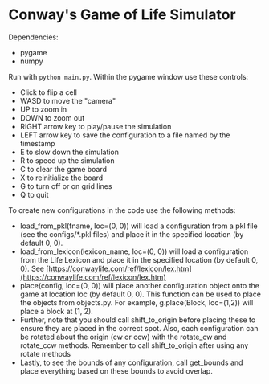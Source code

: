 # Conway's Game of Life Simulator

Dependencies:
- pygame
- numpy

Run with `python main.py`. Within the pygame window use these controls:
- Click to flip a cell
- WASD to move the "camera"
- UP to zoom in
- DOWN to zoom out
- RIGHT arrow key to play/pause the simulation
- LEFT arrow key to save the configuration to a file named by the timestamp
- E to slow down the simulation
- R to speed up the simulation
- C to clear the game board
- X to reinitialize the board
- G to turn off or on grid lines
- Q to quit

To create new configurations in the code use the following methods:
- load_from_pkl(fname, loc=(0, 0)) will load a configuration from a pkl file (see the configs/*.pkl files) and place it in the specified location (by default 0, 0).
- load_from_lexicon(lexicon_name, loc=(0, 0)) will load a configuration from the Life Lexicon and place it in the specified location (by default 0, 0). See [https://conwaylife.com/ref/lexicon/lex.htm](https://conwaylife.com/ref/lexicon/lex.htm)
- place(config, loc=(0, 0)) will place another configuration object onto the game at location loc (by default 0, 0). This function can be used to place the objects from objects.py. For example, g.place(Block, loc=(1,2)) will place a block at (1, 2).
- Further, note that you should call shift_to_origin before placing these to ensure they are placed in the correct spot. Also, each configuration can be rotated about the origin (cw or ccw) with the rotate_cw and rotate_ccw methods. Remember to call shift_to_origin after using any rotate methods
- Lastly, to see the bounds of any configuration, call get_bounds and place everything based on these bounds to avoid overlap.